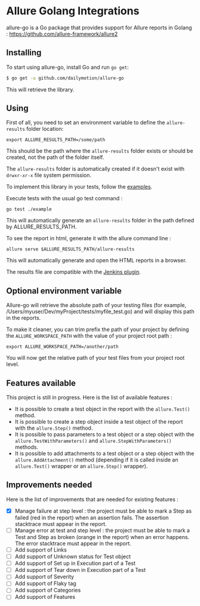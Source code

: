 # Allure Golang Integrations

allure-go is a Go package that provides support for Allure reports in Golang : https://github.com/allure-framework/allure2

## Installing

To start using allure-go, install Go and run `go get`:

```sh
$ go get -u github.com/dailymotion/allure-go
```

This will retrieve the library.

## Using

First of all, you need to set an environment variable to define the `allure-results` folder location:
```
export ALLURE_RESULTS_PATH=/some/path
```
This should be the path where the `allure-results` folder exists or should be created, not the path of the folder itself.

The `allure-results` folder is automatically created if it doesn't exist with `drwxr-xr-x` file system permission.

To implement this library in your tests, follow the [examples](example/example_test.go).

Execute tests with the usual go test command :
```
go test ./example
```

This will automatically generate an `allure-results` folder in the path defined by ALLURE_RESULTS_PATH.

To see the report in html, generate it with the allure command line :
```
allure serve $ALLURE_RESULTS_PATH/allure-results
```
This will automatically generate and open the HTML reports in a browser.

The results file are compatible with the [Jenkins plugin](https://wiki.jenkins.io/display/JENKINS/Allure+Plugin).

## Optional environment variable

Allure-go will retrieve the absolute path of your testing files (for example, /Users/myuser/Dev/myProject/tests/myfile_test.go) and will display this path in the reports.

To make it cleaner, you can trim prefix the path of your project by defining the `ALLURE_WORKSPACE_PATH` with the value of your project root path :
```
export ALLURE_WORKSPACE_PATH=/another/path
```

You will now get the relative path of your test files from your project root level.

## Features available

This project is still in progress. Here is the list of available features :
- It is possible to create a test object in the report with the `allure.Test()` method.
- It is possible to create a step object inside a test object of the report with the `allure.Step()` method.
- It is possible to pass parameters to a test object or a step object with the `allure.TestWithParameters()` and `allure.StepWithParameters()` methods.
- It is possible to add attachments to a test object or a step object with the `allure.AddAttachment()` method (depending if it is called inside an `allure.Test()` wrapper or an `allure.Step()` wrapper).

## Improvements needed

Here is the list of improvements that are needed for existing features :
- [X] Manage failure at step level : the project must be able to mark a Step as failed (red in the report) when an assertion fails. The assertion stacktrace must appear in the report.
- [ ] Manage error at test and step level : the project must be able to mark a Test and Step as broken (orange in the report) when an error happens. The error stacktrace must appear in the report.
- [ ] Add support of Links
- [ ] Add support of Unknown status for Test object
- [ ] Add support of Set up in Execution part of a Test
- [ ] Add support of Tear down in Execution part of a Test
- [ ] Add support of Severity
- [ ] Add support of Flaky tag
- [ ] Add support of Categories
- [ ] Add support of Features